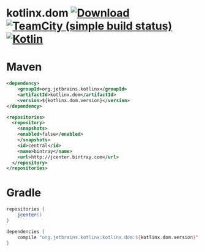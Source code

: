 # kotlinx.dom [ ![Download](https://api.bintray.com/packages/kotlin/kotlinx.dom/kotlinx.dom/images/download.svg) ](https://bintray.com/kotlin/kotlinx.dom/kotlinx.dom/_latestVersion) [![TeamCity (simple build status)](https://img.shields.io/teamcity/http/teamcity.jetbrains.com/s/KotlinTools_KotlinxDom_Build.svg)](https://teamcity.jetbrains.com/viewType.html?buildTypeId=KotlinTools_KotlinxDom_Build&branch_Kotlin_KotlinX=%3Cdefault%3E&tab=buildTypeStatusDiv&guest=1) [ ![Kotlin](https://img.shields.io/badge/Kotlin-1.0.0--beta--4583-blue.svg) ](https://kotlinlang.org/)

# Maven 

```xml
<dependency>
    <groupId>org.jetbrains.kotlinx</groupId>
    <artifactId>kotlinx.dom</artifactId>
    <version>${kotlinx.dom.version}</version>
</dependency>

<repositories>
  <repository>
    <snapshots>
    <enabled>false</enabled>
    </snapshots>
    <id>central</id>
    <name>bintray</name>
    <url>http://jcenter.bintray.com</url>
  </repository>
</repositories>
```

# Gradle

```groovy
repositories {
    jcenter()
}

dependencies {
    compile "org.jetbrains.kotlinx:kotlinx.dom:${kotlinx.dom.version}"
}
```
